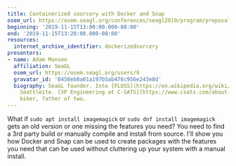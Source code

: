 ```yaml
---
title: Containerized sourcery with Docker and Snap
osem_url: https://osem.seagl.org/conferences/seagl2019/program/proposals/645
beginning: '2019-11-15T13:00:00.000-08:00'
end: '2019-11-15T13:20:00.000-08:00'
resources:
  internet_archive_identifier: dockerizedsorcery
presenters:
- name: Adam Monsen
  affiliation: SeaGL
  osem_url: https://osem.seagl.org/users/9
  gravatar_id: '0458eb0a01a197b5ab476c956e243e8d'
  biography: SeaGL founder. Into [FLOSS](https://en.wikipedia.org/wiki/Free_and_open-source_software).
    Seattleite. [VP Engineering at C-SATS](https://www.csats.com/about-us). Baker,
    biker, father of two.
---
```


What if `sudo apt install imagemagick` or `sudo dnf install imagemagick` gets an old version or one missing the features you need? You need to find a 3rd party build or manually compile and install from source. I'll show you how Docker and Snap can be used to create packages with the features you need that can be used without cluttering up your system with a manual install.
